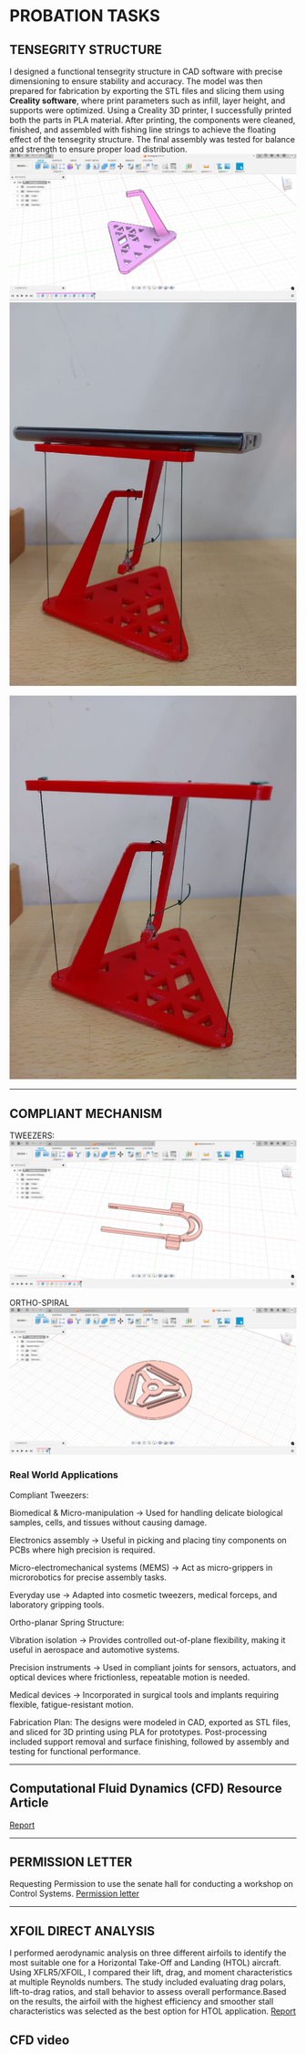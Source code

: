 # PROBATION TASKS
## TENSEGRITY STRUCTURE

I designed a functional tensegrity structure in CAD software with precise dimensioning to ensure stability and accuracy. The model was then prepared for fabrication by exporting the STL files and slicing them using **Creality software**, where print parameters such as infill, layer height, and supports were optimized. Using a Creality 3D printer, I successfully printed both the parts in PLA material. After printing, the components were cleaned, finished, and assembled with fishing line strings to achieve the floating effect of the tensegrity structure. The final assembly was tested for balance and strength to ensure proper load distribution.
[![Project Screenshot](https://raw.githubusercontent.com/NiranjanaReddy/Probation/main/Screenshot%20(70).png)](https://raw.githubusercontent.com/NiranjanaReddy/Probation/main/Screenshot%20(70).png)
![WhatsApp Image 21-16-20](https://raw.githubusercontent.com/NiranjanaReddy/Probation/main/WhatsApp%20Image%202025-08-18%20at%2021.16.20_d431e1d4.jpg)

![WhatsApp Image 21-16-21](https://raw.githubusercontent.com/NiranjanaReddy/Probation/main/WhatsApp%20Image%202025-08-18%20at%2021.16.21_ff35703d.jpg)

---
## COMPLIANT MECHANISM
TWEEZERS:
 ![Screenshot 71](https://raw.githubusercontent.com/NiranjanaReddy/Probation/main/Screenshot%20(71).png)

 ORTHO-SPIRAL
 ![Screenshot 72](https://raw.githubusercontent.com/NiranjanaReddy/Probation/main/Screenshot%20(72).png)

### Real World Applications
 
 Compliant Tweezers:

Biomedical & Micro-manipulation → Used for handling delicate biological samples, cells, and tissues without causing damage.

Electronics assembly → Useful in picking and placing tiny components on PCBs where high precision is required.

Micro-electromechanical systems (MEMS) → Act as micro-grippers in microrobotics for precise assembly tasks.

Everyday use → Adapted into cosmetic tweezers, medical forceps, and laboratory gripping tools.

 Ortho-planar Spring Structure:

Vibration isolation → Provides controlled out-of-plane flexibility, making it useful in aerospace and automotive systems.

Precision instruments → Used in compliant joints for sensors, actuators, and optical devices where frictionless, repeatable motion is needed.

Medical devices → Incorporated in surgical tools and implants requiring flexible, fatigue-resistant motion.

Fabrication Plan:
The designs were modeled in CAD, exported as STL files, and sliced for 3D printing using PLA for prototypes. Post-processing included support removal and surface finishing, followed by assembly and testing for functional performance.

---
## Computational Fluid Dynamics (CFD) Resource Article
 [Report](https://docs.google.com/document/d/192QFbz3CnMR3P46qC3MYmyR9oZYGCJq2/edit)

 ---

 ## PERMISSION LETTER
 Requesting Permission to use the senate hall for conducting a workshop on Control Systems.
 [Permission letter](https://raw.githubusercontent.com/NiranjanaReddy/Probation/main/pl%20.png)


---
## XFOIL DIRECT ANALYSIS
I performed aerodynamic analysis on three different airfoils to identify the most suitable one for a Horizontal Take-Off and Landing (HTOL) aircraft. Using XFLR5/XFOIL, I compared their lift, drag, and moment characteristics at multiple Reynolds numbers. The study included evaluating drag polars, lift-to-drag ratios, and stall behavior to assess overall performance.Based on the results, the airfoil with the highest efficiency and smoother stall characteristics was selected as the best option for HTOL application.
[Report](https://docs.google.com/document/d/1VBB4w922ytHomtGFuSAT8n4LHZNlrIBp/edit)


## CFD video










